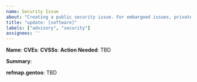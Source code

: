 ```yaml
---
name: Security Issue
about: "Creating a public security issue. For embargoed issues, private disclosure or in case of doubt contact security@flatcar-linux.org"
title: "update: [software]"
labels: ["advisory", "security"]
assignees: ''
---
```


**Name**: <software>
**CVEs**: [<CVE-ID>](https://nvd.nist.gov/vuln/detail/<CVE-ID>)
**CVSSs**: <score>
**Action Needed**: TBD

**Summary**: <CVE description>

**refmap.gentoo**: TBD
